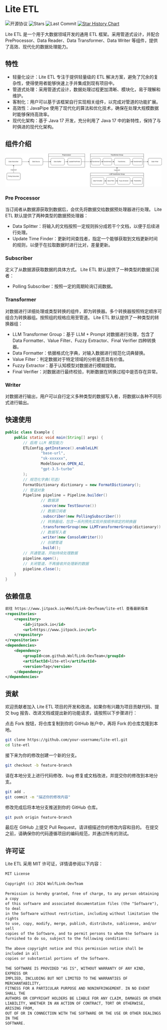 # Lite ETL

![开源协议](https://img.shields.io/github/license/WolfLink-DevTeam/lite-etl?style=for-the-badge)
![Stars](https://img.shields.io/github/stars/WolfLink-DevTeam/lite-etl?style=for-the-badge)
![Last Commit](https://img.shields.io/github/last-commit/WolfLink-DevTeam/lite-etl?style=for-the-badge)
[![Star History Chart](https://api.star-history.com/svg?repos=WolfLink-DevTeam/lite-etl&type=Date)](https://star-history.com/#WolfLink-DevTeam/lite-etl&Date)

Lite ETL 是一个用于大数据领域开发的通用 ETL 框架。采用管道式设计，并配合 PreProcessor、Data Reader、Data Transformer、Data Writer 等组件，提供了高效、现代化的数据处理能力。
## 特性
- 轻量化设计：Lite ETL 专注于提供轻量级的 ETL 解决方案，避免了冗余的复杂性，使得使用者能够快速上手并集成到现有项目中。
- 管道式处理：采用管道式设计，数据处理过程更加清晰、模块化，易于理解和维护。
- 客制化：用户可以基于该框架自行实现相关组件，以完成对管道的功能扩展。
- 高效性：JavaPipe 使用了现代化的算法和优化技术，确保在处理大规模数据时能够保持高效率。
- 现代化架构：基于 Java 17 开发，充分利用了 Java 17 中的新特性，保持了与时俱进的现代化架构。
## 组件介绍
![image](https://github.com/WolfLink-DevTeam/lite-etl/blob/master/img/Pipeline%20Architecture.png)
### Pre Processor
当订阅者从数据源获取到数据后，会优先将数据交给数据预处理器进行处理。
Lite ETL 默认提供了两种类型的数据预处理器：
- Data Splitter：将输入的文档按照一定规则拆分成若干个文档，以便于后续进行处理。
- Update Time Finder：更新时间查找者，指定一个能够获取到文档更新时间的规则，以便于在拉取数据时进行比对，差量更新。
### Subscriber
定义了从数据源获取数据的具体方式。
Lite ETL 默认提供了一种类型的数据订阅者：
- Polling Subscriber：按照一定的周期轮询订阅数据。
### Transformer
对数据进行详细处理或类型转换的组件，即为转换器。多个转换器按照特定顺序可组合为转换器组。按照组的规格应用至管道。
Lite ETL 默认提供了一种类型的转换器组：
- LLM Transformer Group：基于 LLM + Prompt 对数据进行处理，包含了 Data Formatter、Value Filter、Fuzzy Extractor、Final Verifier 四种转换器。
- Data Formatter：依据格式化字典，对输入数据进行规范化词典替换。
- Value Filter：判定数据对于特定领域的分析是否具有价值。
- Fuzzy Extractor：基于认知模型对数据进行模糊提取。
- Final Verifier：对数据进行最终校验，判断数据在转换过程中是否存在异常。
### Writer
对数据进行输出，用户可以自行定义多种类型的数据写入者，将数据以各种不同形式进行输出。
## 快速使用
```java
public class Example {
    public static void main(String[] args) {
        // 启用 LLM 模型能力
        ETLConfig.getInstance().enableLLM(
                "base-url",
                "sk-xxxxxx",
                ModelSource.OPEN_AI,
                "gpt-3.5-turbo"
        );
        // 规范化字典(可选)
        FormatDictionary dictionary = new FormatDictionary();
        // 管道对象
        Pipeline pipeline = Pipeline.builder()
                // 数据源
                .source(new TestSource())
                // 数据订阅者
                .subscriber(new PollingSubscriber())
                // 转换器组，包含一系列预先实现并按顺序绑定的转换器
                .transformerGroup(new LLMTransformerGroup(dictionary))
                // 数据写入者
                .writer(new ConsoleWriter())
                // 创建管道
                .build();
        // 开通管道，开始持续处理数据
        pipeline.open();
        // 关闭管道，不再接收并处理新的数据
        pipeline.close();
    }
}
```
## 依赖信息
```xml
前往 https://www.jitpack.io/#WolfLink-DevTeam/lite-etl 查看最新版本
<repositories>
    <repository>
        <id>jitpack.io</id>
        <url>https://www.jitpack.io</url>
    </repository>
</repositories>
<dependencies>
    <dependency>
        <groupId>com.github.WolfLink-DevTeam</groupId>
        <artifactId>lite-etl</artifactId>
        <version>Tag</version>
    </dependency>
</dependencies>
```
## 贡献
欢迎贡献者加入 Lite ETL 项目的开发和改进。如果你有兴趣为项目贡献代码、提交 bug 报告、改进文档或提出新的功能请求，请按照以下步骤进行：

点击 Fork 按钮，将仓库复制到你的 GitHub 账户中，再将 Fork 的仓库克隆到本地。
```sh
git clone https://github.com/your-username/lite-etl.git
cd lite-etl
```
接下来为你的修改创建一个新的分支。
```sh
git checkout -b feature-branch
```
请在本地分支上进行代码修改、bug 修复或文档改进，并提交你的修改到本地分支。
```sh
git add .
git commit -m "描述你的修改内容"
```
修改完成后将本地分支推送到你的 GitHub 仓库。
```sh
git push origin feature-branch
```
最后在 GitHub 上提交 Pull Request，请详细描述你的修改内容和目的。
在提交之前，请确保你的代码遵循项目的编码规范，并通过所有的测试。
## 许可证
Lite ETL 采用 MIT 许可证，详情请参阅以下内容：
```text
MIT License

Copyright (c) 2024 WolfLink-DevTeam

Permission is hereby granted, free of charge, to any person obtaining a copy
of this software and associated documentation files (the "Software"), to deal
in the Software without restriction, including without limitation the rights
to use, copy, modify, merge, publish, distribute, sublicense, and/or sell
copies of the Software, and to permit persons to whom the Software is
furnished to do so, subject to the following conditions:

The above copyright notice and this permission notice shall be included in all
copies or substantial portions of the Software.

THE SOFTWARE IS PROVIDED "AS IS", WITHOUT WARRANTY OF ANY KIND, EXPRESS OR
IMPLIED, INCLUDING BUT NOT LIMITED TO THE WARRANTIES OF MERCHANTABILITY,
FITNESS FOR A PARTICULAR PURPOSE AND NONINFRINGEMENT. IN NO EVENT SHALL THE
AUTHORS OR COPYRIGHT HOLDERS BE LIABLE FOR ANY CLAIM, DAMAGES OR OTHER
LIABILITY, WHETHER IN AN ACTION OF CONTRACT, TORT OR OTHERWISE, ARISING FROM,
OUT OF OR IN CONNECTION WITH THE SOFTWARE OR THE USE OR OTHER DEALINGS IN THE
SOFTWARE.
```

